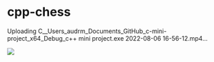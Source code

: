 # cpp-chess

Uploading C__Users_audrm_Documents_GitHub_c-mini-project_x64_Debug_c++ mini project.exe 2022-08-06 16-56-12.mp4…

<img src="Uploading C__Users_audrm_Documents_GitHub_c-mini-project_x64_Debug_c++ mini project.exe 2022-08-06 16-56-12.mp4…">
